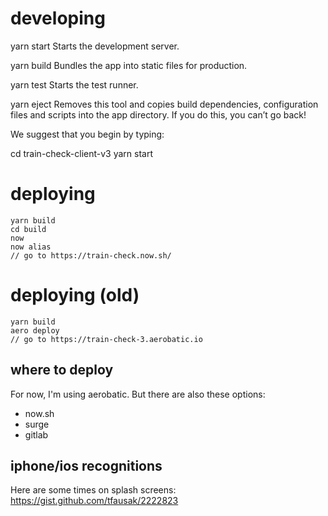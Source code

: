   # developing
  
  yarn start
    Starts the development server.

  yarn build
    Bundles the app into static files for production.

  yarn test
    Starts the test runner.

  yarn eject
    Removes this tool and copies build dependencies, configuration files
    and scripts into the app directory. If you do this, you can’t go back!

We suggest that you begin by typing:

  cd train-check-client-v3
  yarn start

# deploying

```
yarn build
cd build
now
now alias
// go to https://train-check.now.sh/
```

# deploying (old)

```
yarn build
aero deploy
// go to https://train-check-3.aerobatic.io
```

## where to deploy

For now, I'm using aerobatic. But there are also these options:

- now.sh
- surge
- gitlab

## iphone/ios recognitions

Here are some times on splash screens: https://gist.github.com/tfausak/2222823